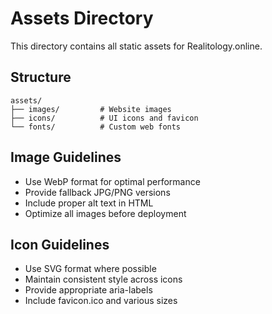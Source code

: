 # Assets Directory

This directory contains all static assets for Realitology.online.

## Structure

```
assets/
├── images/         # Website images
├── icons/          # UI icons and favicon
└── fonts/          # Custom web fonts
```

## Image Guidelines

- Use WebP format for optimal performance
- Provide fallback JPG/PNG versions
- Include proper alt text in HTML
- Optimize all images before deployment

## Icon Guidelines

- Use SVG format where possible
- Maintain consistent style across icons
- Provide appropriate aria-labels
- Include favicon.ico and various sizes
